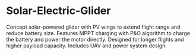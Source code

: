 # Solar-Electric-Glider
Concept solar-powered glider with PV wings to extend flight range and reduce battery size. Features MPPT charging with P&amp;O algorithm to charge the battery and power the motor directly. Designed for longer flights and higher payload capacity. Includes UAV and power system design.
